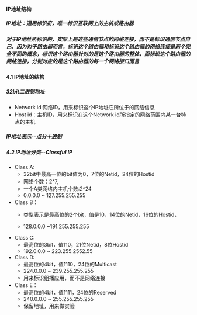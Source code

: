 #### IP地址结构

##### IP地址：通用标识符，唯一标识互联网上的**主机**或**路由器**
##### 对于IP地址所标识的，实际上是这些通信节点的网络连接，而不是标识通信节点自己，因为对于路由器而言，标识这个路由器和标识这个路由器的网络连接是两个完全不同的概念，标识这个路由器针对的是这个路由器的整体，而标识这个路由器的网络连接，分别对应的是这个路由器的每一个网络接口而言

#### 4.1 IP地址的结构
##### 32bit二进制地址
* Network id:网络ID，用来标识这个IP地址它所位于的网络信息
* Host id：主机ID，用来标识在这个Network id所指定的网络范围内某一台特点的主机

##### IP地址表示--点分十进制

##### 4.2 IP地址分类--Classful IP
* Class A:
    * 32bit中最高一位的bit值为0，7位的Netid，24位的Hostid
    * 网络个数：2^7,
    * 一个A类网络内主机个数:2^24
    * 0.0.0.0 ~ 127.255.255.255
* Class B：
    * 类型表示是最高位的2个bit，值是10，14位的Netid，16位的Hostid，

    * 128.0.0.0 ~191.255.255.255
* Class C: 
    * 最高位的3bit，值110，21位Netid，8位Hostid
    * 192.0.0.0 ~ 223.255.2552.55
* Class D: 
    * 最高位的4bit，值1110，24位的Multicast
    * 224.0.0.0 ~ 239.255.255.255
    * 用来标识组播应用，而不是网络连接
* Class E：
    * 最高位的4bit，值1111，24位的Reserved
    * 240.0.0.0 ~ 255.255.255.255
    * 保留地址，用来做实验
    
